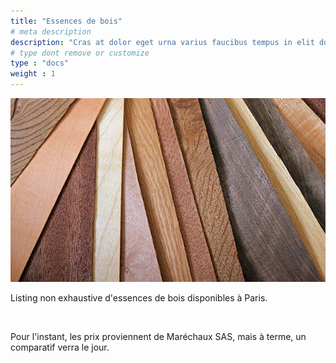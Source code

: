 ```yaml
---
title: "Essences de bois"
# meta description
description: "Cras at dolor eget urna varius faucibus tempus in elit dolor sit amet."
# type dont remove or customize
type : "docs"
weight : 1
---
```


![image](essences-bois.jpg?width=500px)

Listing non exhaustive d'essences de bois disponibles à Paris.

<br>

Pour l'instant, les prix proviennent de Maréchaux SAS, mais à terme, un comparatif verra le jour.
